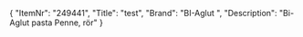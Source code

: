 {
  "ItemNr": "249441",
  "Title": "test",
  "Brand": "BI-Aglut ",
  "Description": "Bi-Aglut pasta Penne, rör"
}